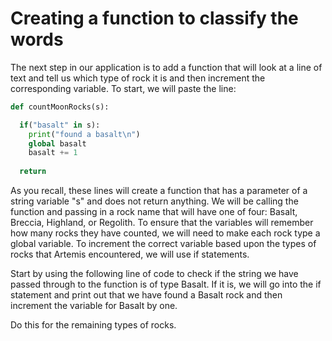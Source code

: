 # Creating a function to classify the words

The next step in our application is to add a function that will look at a line of text and tell us which type of rock it is and then increment the corresponding variable. To start, we will paste the line:

```python
def countMoonRocks(s):

  if("basalt" in s):
    print("found a basalt\n")
    global basalt
    basalt += 1
    
  return
```

As you recall, these lines will create a function that has a parameter of a string variable "s" and does not return anything. We will be calling the function and passing in a rock name that will have one of four: Basalt, Breccia, Highland, or Regolith. To ensure that the variables will remember how many rocks they have counted, we will need to make each rock type a global variable. To increment the correct variable based upon the types of rocks that Artemis encountered, we will use if statements.

Start by using the following line of code to check if the string we have passed through to the function is of type Basalt. If it is, we will go into the if statement and print out that we have found a Basalt rock and then increment the variable for Basalt by one.

Do this for the remaining types of rocks.
